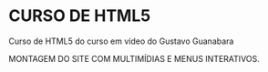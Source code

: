 # CURSO DE HTML5
 Curso de HTML5 do curso em vídeo do Gustavo Guanabara

 MONTAGEM DO SITE COM MULTIMÍDIAS E MENUS INTERATIVOS.
